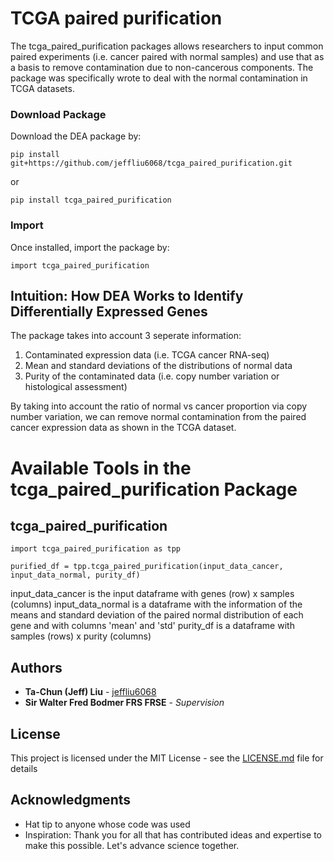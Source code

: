 # TCGA paired purification

The tcga_paired_purification packages allows researchers to input common paired experiments (i.e. cancer paired with normal samples) and use that as a basis to remove contamination due to non-cancerous components. The package was specifically wrote to deal with the normal contamination in TCGA datasets. 


### Download Package

Download the DEA package by:
```
pip install git+https://github.com/jeffliu6068/tcga_paired_purification.git
```
or 
```
pip install tcga_paired_purification
```

### Import

Once installed, import the package by: 

```
import tcga_paired_purification
```
## Intuition: How DEA Works to Identify Differentially Expressed Genes

The package takes into account 3 seperate information:

1) Contaminated expression data (i.e. TCGA cancer RNA-seq)
2) Mean and standard deviations of the distributions of normal data
3) Purity of the contaminated data (i.e. copy number variation or histological assessment)

By taking into account the ratio of normal vs cancer proportion via copy number variation, we can remove normal contamination from the paired cancer expression data as shown in the TCGA dataset.

# Available Tools in the tcga_paired_purification Package

## tcga_paired_purification

```
import tcga_paired_purification as tpp

purified_df = tpp.tcga_paired_purification(input_data_cancer, input_data_normal, purity_df)
```
input_data_cancer is the input dataframe with genes (row) x samples (columns)
input_data_normal is a dataframe with the information of the means and standard deviation of the paired normal distribution of each gene and with columns 'mean' and 'std' 
purity_df is a dataframe with samples (rows) x purity (columns)

## Authors

* **Ta-Chun (Jeff) Liu** - [jeffliu6068](https://github.com/jeffliu6068)
* **Sir Walter Fred Bodmer FRS FRSE** - *Supervision*

## License

This project is licensed under the MIT License - see the [LICENSE.md](LICENSE.md) file for details

## Acknowledgments

* Hat tip to anyone whose code was used
* Inspiration: Thank you for all that has contributed ideas and expertise to make this possible. Let's advance science together. 

